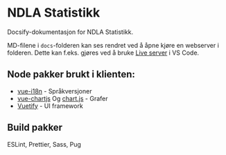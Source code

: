 # NDLA Statistikk

Docsify-dokumentasjon for NDLA Statistikk.

MD-filene i `docs`-folderen kan ses rendret ved å åpne kjøre en webserver i folderen. Dette kan f.eks. gjøres ved å bruke [Live server](https://marketplace.visualstudio.com/items?itemName=ritwickdey.LiveServer) i VS Code.

## Node pakker brukt i klienten:

- [vue-i18n](https://github.com/kazupon/vue-i18n) - Språkversjoner
- [vue-chartjs](https://vue-chartjs.org/) Og [chart.js](https://www.chartjs.org/) - Grafer
- [Vuetify](https://vuetifyjs.com/en/) - UI framework

## Build pakker

ESLint, Prettier, Sass, Pug

